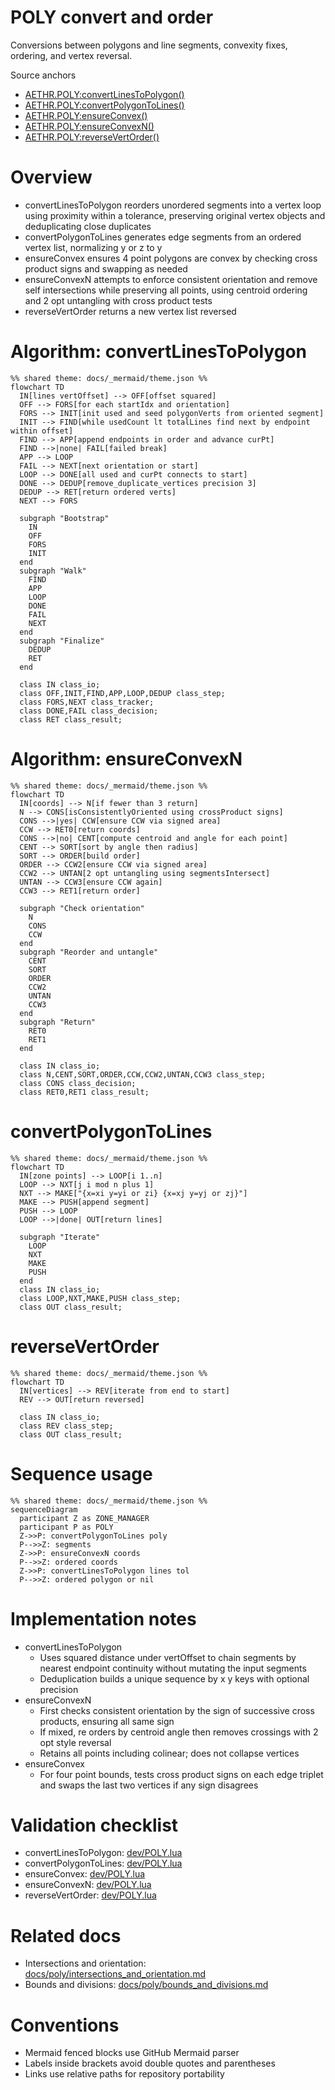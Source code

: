 # POLY convert and order

Conversions between polygons and line segments, convexity fixes, ordering, and vertex reversal.

Source anchors
- [AETHR.POLY:convertLinesToPolygon()](https://github.com/Gh0st352/AETHR/blob/main/dev/POLY.lua#L582)
- [AETHR.POLY:convertPolygonToLines()](https://github.com/Gh0st352/AETHR/blob/main/dev/POLY.lua#L737)
- [AETHR.POLY:ensureConvex()](https://github.com/Gh0st352/AETHR/blob/main/dev/POLY.lua#L846)
- [AETHR.POLY:ensureConvexN()](https://github.com/Gh0st352/AETHR/blob/main/dev/POLY.lua#L863)
- [AETHR.POLY:reverseVertOrder()](https://github.com/Gh0st352/AETHR/blob/main/dev/POLY.lua#L1761)

# Overview
- convertLinesToPolygon reorders unordered segments into a vertex loop using proximity within a tolerance, preserving original vertex objects and deduplicating close duplicates
- convertPolygonToLines generates edge segments from an ordered vertex list, normalizing y or z to y
- ensureConvex ensures 4 point polygons are convex by checking cross product signs and swapping as needed
- ensureConvexN attempts to enforce consistent orientation and remove self intersections while preserving all points, using centroid ordering and 2 opt untangling with cross product tests
- reverseVertOrder returns a new vertex list reversed

# Algorithm: convertLinesToPolygon

```mermaid
%% shared theme: docs/_mermaid/theme.json %%
flowchart TD
  IN[lines vertOffset] --> OFF[offset squared]
  OFF --> FORS[for each startIdx and orientation]
  FORS --> INIT[init used and seed polygonVerts from oriented segment]
  INIT --> FIND[while usedCount lt totalLines find next by endpoint within offset]
  FIND --> APP[append endpoints in order and advance curPt]
  FIND -->|none| FAIL[failed break]
  APP --> LOOP
  FAIL --> NEXT[next orientation or start]
  LOOP --> DONE[all used and curPt connects to start]
  DONE --> DEDUP[remove_duplicate_vertices precision 3]
  DEDUP --> RET[return ordered verts]
  NEXT --> FORS

  subgraph "Bootstrap"
    IN
    OFF
    FORS
    INIT
  end
  subgraph "Walk"
    FIND
    APP
    LOOP
    DONE
    FAIL
    NEXT
  end
  subgraph "Finalize"
    DEDUP
    RET
  end

  class IN class_io;
  class OFF,INIT,FIND,APP,LOOP,DEDUP class_step;
  class FORS,NEXT class_tracker;
  class DONE,FAIL class_decision;
  class RET class_result;
```

# Algorithm: ensureConvexN

```mermaid
%% shared theme: docs/_mermaid/theme.json %%
flowchart TD
  IN[coords] --> N[if fewer than 3 return]
  N --> CONS[isConsistentlyOriented using crossProduct signs]
  CONS -->|yes| CCW[ensure CCW via signed area]
  CCW --> RET0[return coords]
  CONS -->|no| CENT[compute centroid and angle for each point]
  CENT --> SORT[sort by angle then radius]
  SORT --> ORDER[build order]
  ORDER --> CCW2[ensure CCW via signed area]
  CCW2 --> UNTAN[2 opt untangling using segmentsIntersect]
  UNTAN --> CCW3[ensure CCW again]
  CCW3 --> RET1[return order]

  subgraph "Check orientation"
    N
    CONS
    CCW
  end
  subgraph "Reorder and untangle"
    CENT
    SORT
    ORDER
    CCW2
    UNTAN
    CCW3
  end
  subgraph "Return"
    RET0
    RET1
  end

  class IN class_io;
  class N,CENT,SORT,ORDER,CCW,CCW2,UNTAN,CCW3 class_step;
  class CONS class_decision;
  class RET0,RET1 class_result;
```

# convertPolygonToLines

```mermaid
%% shared theme: docs/_mermaid/theme.json %%
flowchart TD
  IN[zone points] --> LOOP[i 1..n]
  LOOP --> NXT[j i mod n plus 1]
  NXT --> MAKE["{x=xi y=yi or zi} {x=xj y=yj or zj}"]
  MAKE --> PUSH[append segment]
  PUSH --> LOOP
  LOOP -->|done| OUT[return lines]

  subgraph "Iterate"
    LOOP
    NXT
    MAKE
    PUSH
  end
  class IN class_io;
  class LOOP,NXT,MAKE,PUSH class_step;
  class OUT class_result;
```

# reverseVertOrder

```mermaid
%% shared theme: docs/_mermaid/theme.json %%
flowchart TD
  IN[vertices] --> REV[iterate from end to start]
  REV --> OUT[return reversed]

  class IN class_io;
  class REV class_step;
  class OUT class_result;
```

# Sequence usage

```mermaid
%% shared theme: docs/_mermaid/theme.json %%
sequenceDiagram
  participant Z as ZONE_MANAGER
  participant P as POLY
  Z->>P: convertPolygonToLines poly
  P-->>Z: segments
  Z->>P: ensureConvexN coords
  P-->>Z: ordered coords
  Z->>P: convertLinesToPolygon lines tol
  P-->>Z: ordered polygon or nil
```

# Implementation notes
- convertLinesToPolygon
  - Uses squared distance under vertOffset to chain segments by nearest endpoint continuity without mutating the input segments
  - Deduplication builds a unique sequence by x y keys with optional precision
- ensureConvexN
  - First checks consistent orientation by the sign of successive cross products, ensuring all same sign
  - If mixed, re orders by centroid angle then removes crossings with 2 opt style reversal
  - Retains all points including colinear; does not collapse vertices
- ensureConvex
  - For four point bounds, tests cross product signs on each edge triplet and swaps the last two vertices if any sign disagrees

# Validation checklist
- convertLinesToPolygon: [dev/POLY.lua](https://github.com/Gh0st352/AETHR/blob/main/dev/POLY.lua#L582)
- convertPolygonToLines: [dev/POLY.lua](https://github.com/Gh0st352/AETHR/blob/main/dev/POLY.lua#L737)
- ensureConvex: [dev/POLY.lua](https://github.com/Gh0st352/AETHR/blob/main/dev/POLY.lua#L846)
- ensureConvexN: [dev/POLY.lua](https://github.com/Gh0st352/AETHR/blob/main/dev/POLY.lua#L863)
- reverseVertOrder: [dev/POLY.lua](https://github.com/Gh0st352/AETHR/blob/main/dev/POLY.lua#L1761)

# Related docs
- Intersections and orientation: [docs/poly/intersections_and_orientation.md](./intersections_and_orientation.md)
- Bounds and divisions: [docs/poly/bounds_and_divisions.md](./bounds_and_divisions.md)

# Conventions
- Mermaid fenced blocks use GitHub Mermaid parser
- Labels inside brackets avoid double quotes and parentheses
- Links use relative paths for repository portability